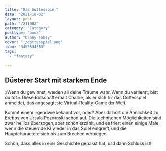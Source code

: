 ```yaml
---
title: "Das Gottesspiel"
date: "2021-10-02"
layout: post
path: "/211002"
category: "Category"
posttype: "book"
author: "Danny Tobey"
cover: "./gottesspiel.png"
isbn: "3453534883"
tags:
  - "fantasy"

---
```

## Düsterer Start mit starkem Ende

»Wenn du gewinnst, werden all deine Träume wahr. Wenn du verlierst, bist du tot.« Diese Botschaft erhält Charlie, als er sich für das Gottesspiel anmeldet, das angesagteste Virtual-Reality-Game der Welt. 

Kommt einem irgendwie bekannt vor, oder? Aber da hört die Ähnlichkeit zu Erebos von Ursula Poznanski schon auf. Die technischen Möglichkeiten sind zwar heillos überzogen, aber schön erzählt, und es friert einen einige Male, wenn die steuernde KI wieder in das Spiel eingreift, und die Hauptcharactere sich bis zum Brechen verbiegen.

Schön, dass alles in eine Geschichte gepasst hat, und dann Schluss ist!